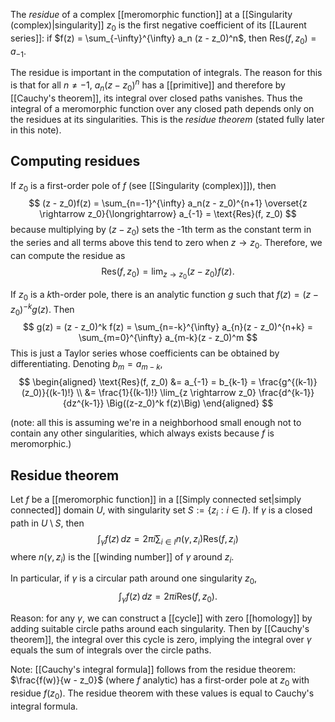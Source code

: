 The _residue_ of a complex [[meromorphic function]]
at a [[Singularity (complex)|singularity]] $z_0$
is the first negative coefficient of its [[Laurent series]]:
if $f(z) = \sum_{-\infty}^{\infty} a_n (z - z_0)^n$,
then $\text{Res}(f, z_0) = a_{-1}$.

The residue is important in the computation of integrals.
The reason for this is that for all $n \neq -1$,
$a_n (z - z_0)^n$ has a [[primitive]]
and therefore by [[Cauchy's theorem]],
its integral over closed paths vanishes.
Thus the integral of a meromorphic function
over any closed path depends only on the residues at its singularities.
This is the _residue theorem_ (stated fully later in this note).

## Computing residues

If $z_0$ is a first-order pole of $f$ (see [[Singularity (complex)]]), then
$$
(z - z_0)f(z) = \sum_{n=-1}^{\infty} a_n(z - z_0)^{n+1}
\overset{z \rightarrow z_0}{\longrightarrow} a_{-1} = \text{Res}(f, z_0)
$$
because multiplying by $(z - z_0)$ sets the -1th term
as the constant term in the series
and all terms above this tend to zero when $z \rightarrow z_0$.
Therefore, we can compute the residue as
$$
\text{Res}(f, z_0) = \lim_{z \rightarrow z_0} (z - z_0)f(z).
$$

If $z_0$ is a $k$th-order pole,
there is an analytic function $g$ such that
$f(z) = (z - z_0)^{-k} g(z)$.
Then 
$$
g(z) = (z - z_0)^k f(z)
= \sum_{n=-k}^{\infty} a_{n}(z - z_0)^{n+k}
= \sum_{m=0}^{\infty} a_{m-k}(z - z_0)^m
$$
This is just a Taylor series whose coefficients can be obtained by differentiating.
Denoting $b_m = a_{m-k}$,
$$
\begin{aligned}
\text{Res}(f, z_0) &= a_{-1} = b_{k-1}
= \frac{g^{(k-1)}(z_0)}{(k-1)!} \\
&= \frac{1}{(k-1)!} \lim_{z \rightarrow z_0} \frac{d^{k-1}}{dz^{k-1}} \Big((z-z_0)^k f(z)\Big)
\end{aligned}
$$

(note: all this is assuming we're in a neighborhood
small enough not to contain any other singularities,
which always exists because $f$ is meromorphic.)

## Residue theorem

Let $f$ be a [[meromorphic function]] in a [[Simply connected set|simply connected]] domain $U$,
with singularity set $S := \{ z_i : i \in I \}$.
If $\gamma$ is a closed path in $U \setminus S$, then
$$
\int_{\gamma} f(z)\,dz = 2\pi i \sum_{i \in I} n(\gamma, z_i) \text{Res}(f, z_i)
$$
where $n(\gamma, z_i)$ is the [[winding number]] of $\gamma$ around $z_i$.

In particular, if $\gamma$ is a circular path around one singularity $z_0$,
$$
\int_{\gamma} f(z)\,dz = 2\pi i \text{Res}(f, z_0).
$$

Reason: for any $\gamma$, we can construct a [[cycle]] with zero [[homology]]
by adding suitable circle paths around each singularity.
Then by [[Cauchy's theorem]], the integral over this cycle is zero,
implying the integral over $\gamma$ equals the sum of integrals
over the circle paths.

Note: [[Cauchy's integral formula]] follows from the residue theorem:
$\frac{f(w)}{w - z_0}$ (where $f$ analytic) has a first-order pole at $z_0$
with residue $f(z_0)$.
The residue theorem with these values is equal to Cauchy's integral formula.
